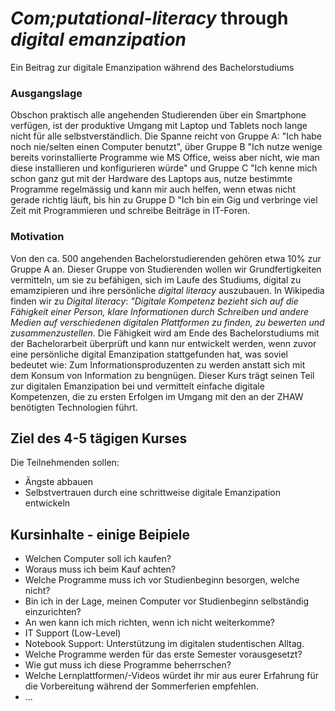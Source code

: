 # *Com;putational-literacy* through *digital emanzipation*
Ein Beitrag zur digitale Emanzipation während des Bachelorstudiums

### Ausgangslage
Obschon praktisch alle angehenden Studierenden über ein Smartphone verfügen, ist der produktive Umgang mit Laptop und Tablets noch lange nicht für alle selbstverständlich. Die Spanne reicht von Gruppe A: "Ich habe noch nie/selten einen Computer benutzt", über Gruppe B "Ich nutze wenige bereits vorinstallierte Programme wie MS Office, weiss aber nicht, wie man diese installieren und konfigurieren würde" und Gruppe C "Ich kenne mich schon ganz gut mit der Hardware des Laptops aus, nutze bestimmte Programme regelmässig und kann mir auch helfen, wenn etwas nicht gerade richtig läuft, bis hin zu Gruppe D "Ich bin ein Gig und verbringe viel Zeit mit Programmieren und schreibe Beiträge in IT-Foren.


### Motivation
Von den ca. 500 angehenden Bachelorstudierenden gehören etwa 10% zur Gruppe A an. Dieser Gruppe von Studierenden wollen wir Grundfertigkeiten vermitteln, um sie zu befähigen, sich im Laufe des Studiums, digital zu emamzipieren und ihre persönliche *digital literacy* auszubauen. In Wikipedia finden wir zu *Digital literacy*: *"Digitale Kompetenz bezieht sich auf die Fähigkeit einer Person, klare Informationen durch Schreiben und andere Medien auf verschiedenen digitalen Plattformen zu finden, zu bewerten und zusammenzustellen.* Die Fähigkeit wird am Ende des Bachelorstudiums mit der Bachelorarbeit überprüft und kann nur entwickelt werden, wenn zuvor eine persönliche digital Emanzipation stattgefunden hat, was soviel bedeutet wie: Zum Informationsproduzenten zu werden anstatt sich mit dem Konsum von Information zu bengnügen. Dieser Kurs trägt seinen Teil zur digitalen Emanzipation bei und vermittelt einfache digitale Kompetenzen, die zu ersten Erfolgen im Umgang mit den an der ZHAW benötigten Technologien führt.

## Ziel des 4-5 tägigen Kurses
Die Teilnehmenden sollen:
- Ängste abbauen
- Selbstvertrauen durch eine schrittweise digitale Emanzipation entwickeln

## Kursinhalte - einige Beipiele
- Welchen Computer soll ich kaufen?
- Woraus muss ich beim Kauf achten?
- Welche Programme muss ich vor Studienbeginn besorgen, welche nicht?
- Bin ich in der Lage, meinen Computer vor Studienbeginn selbständig einzurichten?
- An wen kann ich mich richten, wenn ich nicht weiterkomme?
-   IT Support (Low-Level)
-   Notebook Support: Unterstützung im digitalen studentischen Alltag.
- Welche Programme werden für das erste Semester vorausgesetzt?
- Wie gut muss ich diese Programme beherrschen?
- Welche Lernplattformen/-Videos würdet ihr mir aus eurer Erfahrung für die Vorbereitung während der Sommerferien empfehlen.
- ...


